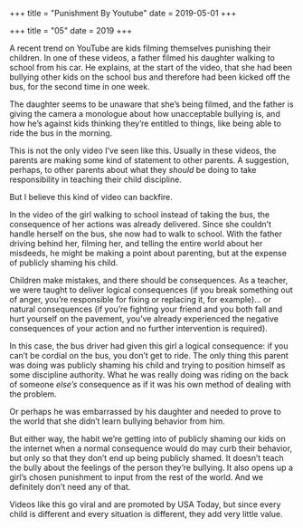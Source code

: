 +++
title = "Punishment By Youtube"
date = 2019-05-01
+++

+++
title = "05"
date = 2019
+++

A recent trend on YouTube are kids filming themselves punishing their children. In one of these videos, a father filmed his daughter walking to school from his car. He explains, at the start of the video, that she had been bullying other kids on the school bus and therefore had been kicked off the bus, for the second time in one week. 

The daughter seems to be unaware that she’s being filmed, and the father is giving the camera a monologue about how unacceptable bullying is, and how he’s against kids thinking they’re entitled to things, like being able to ride the bus in the morning.

This is not the only video I’ve seen like this. Usually in these videos, the parents are making some kind of statement to other parents. A suggestion, perhaps, to other parents about what they _should_ be doing to take responsibility in teaching their child discipline.

But I believe this kind of video can backfire. 

In the video of the girl walking to school instead of taking the bus, the consequence of her actions was already delivered. Since she couldn’t handle herself on the bus, she now had to walk to school. With the father driving behind her, filming her, and telling the entire world about her misdeeds, he might be making a point about parenting, but at the expense of publicly shaming his child.

Children make mistakes, and there should be consequences. As a teacher, we were taught to deliver logical consequences (if you break something out of anger, you’re responsible for fixing or replacing it, for example)… or natural consequences (if you’re fighting your friend and you both fall and hurt yourself on the pavement, you’ve already experienced the negative consequences of your action and no further intervention is required).

In this case, the bus driver had given this girl a logical consequence: if you can’t be cordial on the bus, you don’t get to ride. The only thing this parent was doing was publicly shaming his child and trying to position himself as some discipline authority. What he was really doing was riding on the back of someone _else’s_ consequence as if it was his own method of dealing with the problem.

Or perhaps he was embarrassed by his daughter and needed to prove to the world that she didn’t learn bullying behavior from him.

But either way, the habit we’re getting into of publicly shaming our kids on the internet when a normal consequence would do may curb their behavior, but only so that they don’t end up being publicly shamed. It doesn’t teach the bully about the feelings of the person they’re bullying. It also opens up a girl’s chosen punishment to input from the rest of the world. And we definitely don’t need any of that.

Videos like this go viral and are promoted by USA Today, but since every child is different and every situation is different, they add very little value.